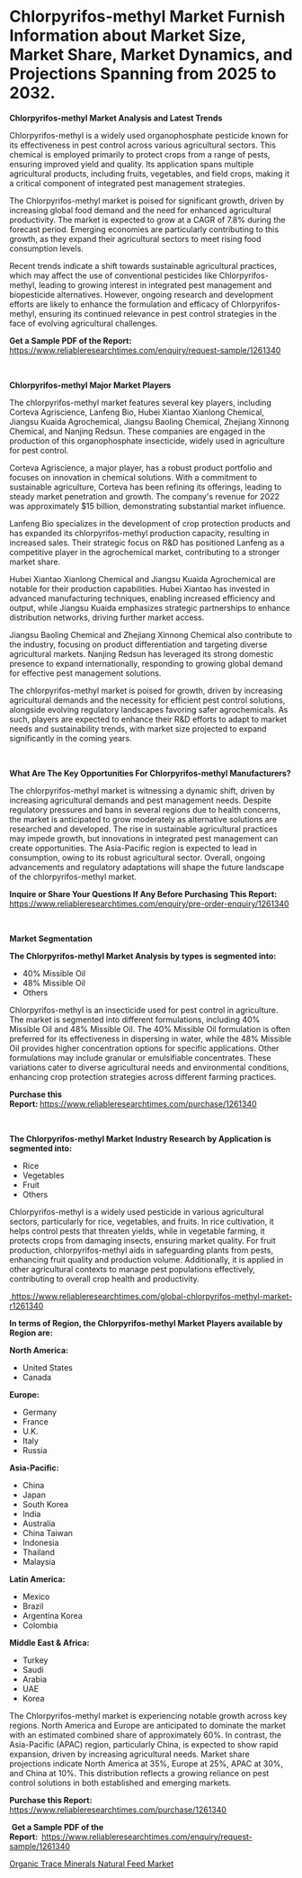 <p><h1>Chlorpyrifos-methyl Market Furnish Information about Market Size, Market Share, Market Dynamics, and Projections Spanning from 2025 to 2032.</h1></p><p><strong>Chlorpyrifos-methyl Market Analysis and Latest Trends</strong></p>
<p><p>Chlorpyrifos-methyl is a widely used organophosphate pesticide known for its effectiveness in pest control across various agricultural sectors. This chemical is employed primarily to protect crops from a range of pests, ensuring improved yield and quality. Its application spans multiple agricultural products, including fruits, vegetables, and field crops, making it a critical component of integrated pest management strategies.</p><p>The Chlorpyrifos-methyl market is poised for significant growth, driven by increasing global food demand and the need for enhanced agricultural productivity. The market is expected to grow at a CAGR of 7.8% during the forecast period. Emerging economies are particularly contributing to this growth, as they expand their agricultural sectors to meet rising food consumption levels. </p><p>Recent trends indicate a shift towards sustainable agricultural practices, which may affect the use of conventional pesticides like Chlorpyrifos-methyl, leading to growing interest in integrated pest management and biopesticide alternatives. However, ongoing research and development efforts are likely to enhance the formulation and efficacy of Chlorpyrifos-methyl, ensuring its continued relevance in pest control strategies in the face of evolving agricultural challenges.</p></p>
<p><strong>Get a Sample PDF of the Report:&nbsp;</strong> <a href="https://www.reliableresearchtimes.com/enquiry/request-sample/1261340?utm_campaign=3297&utm_medium=2&utm_source=Github&utm_content=ia&utm_term=30032025&utm_id=chlorpyrifos-methyl">https://www.reliableresearchtimes.com/enquiry/request-sample/1261340</a></p>
<p>&nbsp;</p>
<p><strong>Chlorpyrifos-methyl Major Market Players</strong></p>
<p><p>The chlorpyrifos-methyl market features several key players, including Corteva Agriscience, Lanfeng Bio, Hubei Xiantao Xianlong Chemical, Jiangsu Kuaida Agrochemical, Jiangsu Baoling Chemical, Zhejiang Xinnong Chemical, and Nanjing Redsun. These companies are engaged in the production of this organophosphate insecticide, widely used in agriculture for pest control.</p><p>Corteva Agriscience, a major player, has a robust product portfolio and focuses on innovation in chemical solutions. With a commitment to sustainable agriculture, Corteva has been refining its offerings, leading to steady market penetration and growth. The company's revenue for 2022 was approximately $15 billion, demonstrating substantial market influence.</p><p>Lanfeng Bio specializes in the development of crop protection products and has expanded its chlorpyrifos-methyl production capacity, resulting in increased sales. Their strategic focus on R&D has positioned Lanfeng as a competitive player in the agrochemical market, contributing to a stronger market share.</p><p>Hubei Xiantao Xianlong Chemical and Jiangsu Kuaida Agrochemical are notable for their production capabilities. Hubei Xiantao has invested in advanced manufacturing techniques, enabling increased efficiency and output, while Jiangsu Kuaida emphasizes strategic partnerships to enhance distribution networks, driving further market access.</p><p>Jiangsu Baoling Chemical and Zhejiang Xinnong Chemical also contribute to the industry, focusing on product differentiation and targeting diverse agricultural markets. Nanjing Redsun has leveraged its strong domestic presence to expand internationally, responding to growing global demand for effective pest management solutions.</p><p>The chlorpyrifos-methyl market is poised for growth, driven by increasing agricultural demands and the necessity for efficient pest control solutions, alongside evolving regulatory landscapes favoring safer agrochemicals. As such, players are expected to enhance their R&D efforts to adapt to market needs and sustainability trends, with market size projected to expand significantly in the coming years.</p></p>
<p>&nbsp;</p>
<p><strong>What Are The Key Opportunities For Chlorpyrifos-methyl Manufacturers?</strong></p>
<p><p>The chlorpyrifos-methyl market is witnessing a dynamic shift, driven by increasing agricultural demands and pest management needs. Despite regulatory pressures and bans in several regions due to health concerns, the market is anticipated to grow moderately as alternative solutions are researched and developed. The rise in sustainable agricultural practices may impede growth, but innovations in integrated pest management can create opportunities. The Asia-Pacific region is expected to lead in consumption, owing to its robust agricultural sector. Overall, ongoing advancements and regulatory adaptations will shape the future landscape of the chlorpyrifos-methyl market.</p></p>
<p><strong>Inquire or Share Your Questions If Any Before Purchasing This Report:</strong> <a href="https://www.reliableresearchtimes.com/enquiry/pre-order-enquiry/1261340?utm_campaign=3297&utm_medium=2&utm_source=Github&utm_content=ia&utm_term=30032025&utm_id=chlorpyrifos-methyl">https://www.reliableresearchtimes.com/enquiry/pre-order-enquiry/1261340</a></p>
<p>&nbsp;</p>
<p><strong>Market Segmentation</strong></p>
<p><strong>The Chlorpyrifos-methyl Market Analysis by types is segmented into:</strong></p>
<p><ul><li>40% Missible Oil</li><li>48% Missible Oil</li><li>Others</li></ul></p>
<p><p>Chlorpyrifos-methyl is an insecticide used for pest control in agriculture. The market is segmented into different formulations, including 40% Missible Oil and 48% Missible Oil. The 40% Missible Oil formulation is often preferred for its effectiveness in dispersing in water, while the 48% Missible Oil provides higher concentration options for specific applications. Other formulations may include granular or emulsifiable concentrates. These variations cater to diverse agricultural needs and environmental conditions, enhancing crop protection strategies across different farming practices.</p></p>
<p><strong>Purchase this Report:&nbsp;</strong><a href="https://www.reliableresearchtimes.com/purchase/1261340?utm_campaign=3297&utm_medium=2&utm_source=Github&utm_content=ia&utm_term=30032025&utm_id=chlorpyrifos-methyl">https://www.reliableresearchtimes.com/purchase/1261340</a></p>
<p>&nbsp;</p>
<p><strong>The Chlorpyrifos-methyl Market Industry Research by Application is segmented into:</strong></p>
<p><ul><li>Rice</li><li>Vegetables</li><li>Fruit</li><li>Others</li></ul></p>
<p><p>Chlorpyrifos-methyl is a widely used pesticide in various agricultural sectors, particularly for rice, vegetables, and fruits. In rice cultivation, it helps control pests that threaten yields, while in vegetable farming, it protects crops from damaging insects, ensuring market quality. For fruit production, chlorpyrifos-methyl aids in safeguarding plants from pests, enhancing fruit quality and production volume. Additionally, it is applied in other agricultural contexts to manage pest populations effectively, contributing to overall crop health and productivity.</p></p>
<p><a href="https://www.reliableresearchtimes.com/global-chlorpyrifos-methyl-market-r1261340?utm_campaign=3297&utm_medium=2&utm_source=Github&utm_content=ia&utm_term=30032025&utm_id=chlorpyrifos-methyl">&nbsp;https://www.reliableresearchtimes.com/global-chlorpyrifos-methyl-market-r1261340</a></p>
<p><strong>In terms of Region, the Chlorpyrifos-methyl Market Players available by Region are:</strong></p>
<p>
    <p> <strong> North America: </strong>
        <ul>
            <li>United States</li>
            <li>Canada</li>
        </ul>
        </p> 
    <p> <strong> Europe: </strong>
        <ul>
            <li>Germany</li>
            <li>France</li>
            <li>U.K.</li>
            <li>Italy</li>
            <li>Russia</li>
        </ul>
        </p> 
    <p> <strong> Asia-Pacific: </strong>
        <ul>
            <li>China</li>
            <li>Japan</li>
            <li>South Korea</li>
            <li>India</li>
            <li>Australia</li>
            <li>China Taiwan</li>
            <li>Indonesia</li>
            <li>Thailand</li>
            <li>Malaysia</li>
        </ul>
        </p> 
    <p> <strong> Latin America: </strong>
        <ul>
            <li>Mexico</li>
            <li>Brazil</li>
            <li>Argentina Korea</li>
            <li>Colombia</li>
        </ul>
        </p> 
    <p> <strong> Middle East & Africa: </strong>
        <ul>
            <li>Turkey</li>
            <li>Saudi</li>
            <li>Arabia</li>
            <li>UAE</li>
            <li>Korea</li>
        </ul>
    </p>
    </p>
<p><p>The Chlorpyrifos-methyl market is experiencing notable growth across key regions. North America and Europe are anticipated to dominate the market with an estimated combined share of approximately 60%. In contrast, the Asia-Pacific (APAC) region, particularly China, is expected to show rapid expansion, driven by increasing agricultural needs. Market share projections indicate North America at 35%, Europe at 25%, APAC at 30%, and China at 10%. This distribution reflects a growing reliance on pest control solutions in both established and emerging markets.</p></p>
<p><strong>Purchase this Report: </strong><a href="https://www.reliableresearchtimes.com/purchase/1261340?utm_campaign=3297&utm_medium=2&utm_source=Github&utm_content=ia&utm_term=30032025&utm_id=chlorpyrifos-methyl">https://www.reliableresearchtimes.com/purchase/1261340</a></p>
<p>&nbsp;<strong>Get a Sample PDF of the Report:&nbsp;&nbsp;</strong><a href="https://www.reliableresearchtimes.com/enquiry/request-sample/1261340?utm_campaign=3297&utm_medium=2&utm_source=Github&utm_content=ia&utm_term=30032025&utm_id=chlorpyrifos-methyl">https://www.reliableresearchtimes.com/enquiry/request-sample/1261340</a></p>
<p><strong></strong></p>
<p><p><a href="https://github.com/maseykokosq1/Market-Research-Report-List-1/blob/main/organic-trace-minerals-natural-feed-market.md?utm_campaign=3297&utm_medium=2&utm_source=Github&utm_content=ia&utm_term=30032025&utm_id=chlorpyrifos-methyl">Organic Trace Minerals Natural Feed Market</a></p></p>